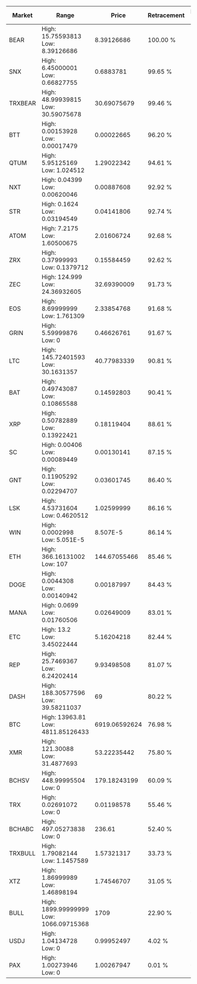 | Market | Range | Price| Retracement | Doubles to 50% |
| --- | --- | --- | --- | --- |
| BEAR | High: 15.75593813<br />Low: 8.39126686 | 8.39126686 | 100.00 % | 1.44 |
| SNX | High: 6.45000001<br />Low: 0.66827755 | 0.6883781 | 99.65 % | 5.17 |
| TRXBEAR | High: 48.99939815<br />Low: 30.59075678 | 30.69075679 | 99.46 % | 1.30 |
| BTT | High: 0.00153928<br />Low: 0.00017479 | 0.00022665 | 96.20 % | 3.78 |
| QTUM | High: 5.95125169<br />Low: 1.024512 | 1.29022342 | 94.61 % | 2.70 |
| NXT | High: 0.04399<br />Low: 0.00620046 | 0.00887608 | 92.92 % | 2.83 |
| STR | High: 0.1624<br />Low: 0.03194549 | 0.04141806 | 92.74 % | 2.35 |
| ATOM | High: 7.2175<br />Low: 1.60500675 | 2.01606724 | 92.68 % | 2.19 |
| ZRX | High: 0.37999993<br />Low: 0.1379712 | 0.15584459 | 92.62 % | 1.66 |
| ZEC | High: 124.999<br />Low: 24.36932605 | 32.69390009 | 91.73 % | 2.28 |
| EOS | High: 8.69999999<br />Low: 1.761309 | 2.33854768 | 91.68 % | 2.24 |
| GRIN | High: 5.59999876<br />Low: 0 | 0.46626761 | 91.67 % | 6.01 |
| LTC | High: 145.72401593<br />Low: 30.1631357 | 40.77983339 | 90.81 % | 2.16 |
| BAT | High: 0.49743087<br />Low: 0.10865588 | 0.14592803 | 90.41 % | 2.08 |
| XRP | High: 0.50782889<br />Low: 0.13922421 | 0.18119404 | 88.61 % | 1.79 |
| SC | High: 0.00406<br />Low: 0.00089449 | 0.00130141 | 87.15 % | 1.90 |
| GNT | High: 0.11905292<br />Low: 0.02294707 | 0.03601745 | 86.40 % | 1.97 |
| LSK | High: 4.53731604<br />Low: 0.4620512 | 1.02599999 | 86.16 % | 2.44 |
| WIN | High: 0.0002998<br />Low: 5.051E-5 | 8.507E-5 | 86.14 % | 2.06 |
| ETH | High: 366.16131002<br />Low: 107 | 144.67055466 | 85.46 % | 1.64 |
| DOGE | High: 0.0044308<br />Low: 0.00140942 | 0.00187997 | 84.43 % | 1.55 |
| MANA | High: 0.0699<br />Low: 0.01760506 | 0.02649009 | 83.01 % | 1.65 |
| ETC | High: 13.2<br />Low: 3.45022444 | 5.16204218 | 82.44 % | 1.61 |
| REP | High: 25.7469367<br />Low: 6.24202414 | 9.93498508 | 81.07 % | 1.61 |
| DASH | High: 188.30577596<br />Low: 39.58211037 | 69 | 80.22 % | 1.65 |
| BTC | High: 13963.81<br />Low: 4811.85126433 | 6919.06592624 | 76.98 % | 1.36 |
| XMR | High: 121.30088<br />Low: 31.4877693 | 53.22235442 | 75.80 % | 1.44 |
| BCHSV | High: 448.99995504<br />Low: 0 | 179.18243199 | 60.09 % | 1.25 |
| TRX | High: 0.02691072<br />Low: 0 | 0.01198578 | 55.46 % | 1.12 |
| BCHABC | High: 497.05273838<br />Low: 0 | 236.61 | 52.40 % | 1.05 |
| TRXBULL | High: 1.79082144<br />Low: 1.1457589 | 1.57321317 | 33.73 % | 0.00 |
| XTZ | High: 1.86999989<br />Low: 1.46898194 | 1.74546707 | 31.05 % | 0.00 |
| BULL | High: 1899.99999999<br />Low: 1066.09715368 | 1709 | 22.90 % | 0.00 |
| USDJ | High: 1.04134728<br />Low: 0 | 0.99952497 | 4.02 % | 0.00 |
| PAX | High: 1.00273946<br />Low: 0 | 1.00267947 | 0.01 % | 0.00 |
